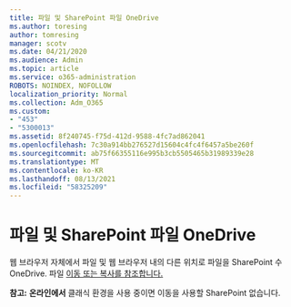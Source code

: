 ```yaml
---
title: 파일 및 SharePoint 파일 OneDrive
ms.author: toresing
author: tomresing
manager: scotv
ms.date: 04/21/2020
ms.audience: Admin
ms.topic: article
ms.service: o365-administration
ROBOTS: NOINDEX, NOFOLLOW
localization_priority: Normal
ms.collection: Adm_O365
ms.custom:
- "453"
- "5300013"
ms.assetid: 8f240745-f75d-412d-9588-4fc7ad862041
ms.openlocfilehash: 7c30a914bb276527d15604c4fc4f6457a5be260f
ms.sourcegitcommit: ab75f66355116e995b3cb5505465b31989339e28
ms.translationtype: MT
ms.contentlocale: ko-KR
ms.lasthandoff: 08/13/2021
ms.locfileid: "58325209"
---
```

# <a name="move-files-in-sharepoint-and-onedrive"></a>파일 및 SharePoint 파일 OneDrive

웹 브라우저 자체에서 파일 및 웹 브라우저 내의 다른 위치로 파일을 SharePoint 수 OneDrive. 파일 [이동 또는 복사를 참조합니다.](https://support.microsoft.com/office/move-or-copy-files-in-sharepoint-00e2f483-4df3-46be-a861-1f5f0c1a87bc?ui=en-US&rs=en-US&ad=US)


**참고:** **온라인에서** 클래식 환경을 사용 중이면 이동을 사용할 SharePoint 없습니다.
  

